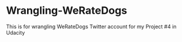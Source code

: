 # Wrangling-WeRateDogs
This is for wrangling WeRateDogs Twitter account for my Project #4 in Udacity
